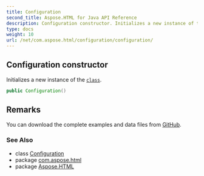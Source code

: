 ```yaml
---
title: Configuration
second_title: Aspose.HTML for Java API Reference
description: Configuration constructor. Initializes a new instance of the class
type: docs
weight: 10
url: /net/com.aspose.html/configuration/configuration/
---
```

## Configuration constructor

Initializes a new instance of the [`class`](../).

```java
public Configuration()
```

## Remarks

You can download the complete examples and data files from [GitHub](https://github.com/com.aspose.html/Aspose.HTML-Documentation).

### See Also

* class [Configuration](../)
* package [com.aspose.html](../../configuration/)
* package [Aspose.HTML](../../../)
